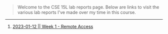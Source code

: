> Welcome to the CSE 15L lab reports page. Below are links to visit the various lab reports I've made over my time in this course.

---
1. [2023-01-12 || Week 1 - Remote Access](https://www.google.com)
